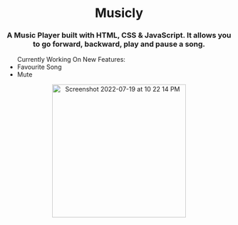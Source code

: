 <h1 align="center"> Musicly </h1>
<h3 align="center"> A Music Player built with HTML, CSS & JavaScript. It allows you to go forward, backward, play and pause a song. </h3>
<ul>Currently Working On New Features:
  <li>Favourite Song</li>
  <li>Mute</li>
</ul>
<p align="center"><img  width="300" alt="Screenshot 2022-07-19 at 10 22 14 PM" src="https://user-images.githubusercontent.com/91233999/179811961-c41b2e63-51b7-4a9b-b39e-50e49833e314.png"></p>
